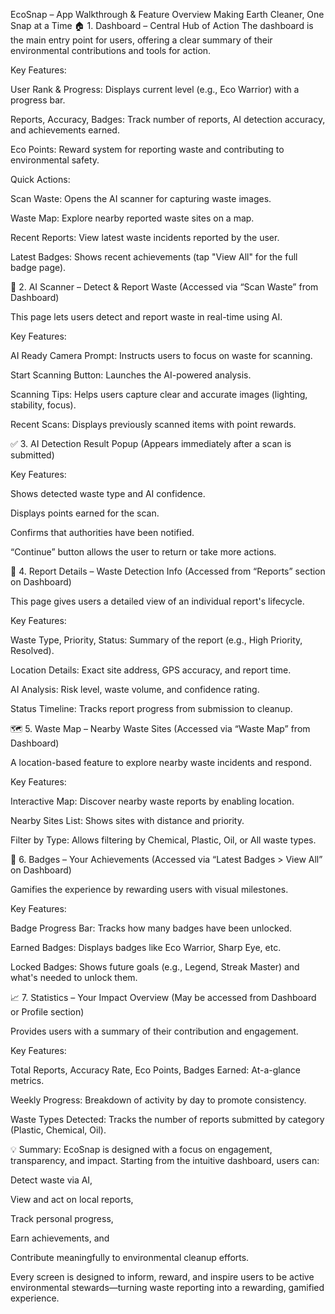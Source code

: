 EcoSnap – App Walkthrough & Feature Overview
Making Earth Cleaner, One Snap at a Time
🏠 1. Dashboard – Central Hub of Action
The dashboard is the main entry point for users, offering a clear summary of their environmental contributions and tools for action.

Key Features:

User Rank & Progress: Displays current level (e.g., Eco Warrior) with a progress bar.

Reports, Accuracy, Badges: Track number of reports, AI detection accuracy, and achievements earned.

Eco Points: Reward system for reporting waste and contributing to environmental safety.

Quick Actions:

Scan Waste: Opens the AI scanner for capturing waste images.

Waste Map: Explore nearby reported waste sites on a map.

Recent Reports: View latest waste incidents reported by the user.

Latest Badges: Shows recent achievements (tap "View All" for the full badge page).

🤖 2. AI Scanner – Detect & Report Waste
(Accessed via “Scan Waste” from Dashboard)

This page lets users detect and report waste in real-time using AI.

Key Features:

AI Ready Camera Prompt: Instructs users to focus on waste for scanning.

Start Scanning Button: Launches the AI-powered analysis.

Scanning Tips: Helps users capture clear and accurate images (lighting, stability, focus).

Recent Scans: Displays previously scanned items with point rewards.

✅ 3. AI Detection Result Popup
(Appears immediately after a scan is submitted)

Key Features:

Shows detected waste type and AI confidence.

Displays points earned for the scan.

Confirms that authorities have been notified.

“Continue” button allows the user to return or take more actions.

🧾 4. Report Details – Waste Detection Info
(Accessed from “Reports” section on Dashboard)

This page gives users a detailed view of an individual report's lifecycle.

Key Features:

Waste Type, Priority, Status: Summary of the report (e.g., High Priority, Resolved).

Location Details: Exact site address, GPS accuracy, and report time.

AI Analysis: Risk level, waste volume, and confidence rating.

Status Timeline: Tracks report progress from submission to cleanup.

🗺️ 5. Waste Map – Nearby Waste Sites
(Accessed via “Waste Map” from Dashboard)

A location-based feature to explore nearby waste incidents and respond.

Key Features:

Interactive Map: Discover nearby waste reports by enabling location.

Nearby Sites List: Shows sites with distance and priority.

Filter by Type: Allows filtering by Chemical, Plastic, Oil, or All waste types.

🏅 6. Badges – Your Achievements
(Accessed via “Latest Badges > View All” on Dashboard)

Gamifies the experience by rewarding users with visual milestones.

Key Features:

Badge Progress Bar: Tracks how many badges have been unlocked.

Earned Badges: Displays badges like Eco Warrior, Sharp Eye, etc.

Locked Badges: Shows future goals (e.g., Legend, Streak Master) and what's needed to unlock them.

📈 7. Statistics – Your Impact Overview
(May be accessed from Dashboard or Profile section)

Provides users with a summary of their contribution and engagement.

Key Features:

Total Reports, Accuracy Rate, Eco Points, Badges Earned: At-a-glance metrics.

Weekly Progress: Breakdown of activity by day to promote consistency.

Waste Types Detected: Tracks the number of reports submitted by category (Plastic, Chemical, Oil).

💡 Summary:
EcoSnap is designed with a focus on engagement, transparency, and impact. Starting from the intuitive dashboard, users can:

Detect waste via AI,

View and act on local reports,

Track personal progress,

Earn achievements, and

Contribute meaningfully to environmental cleanup efforts.

Every screen is designed to inform, reward, and inspire users to be active environmental stewards—turning waste reporting into a rewarding, gamified experience.
